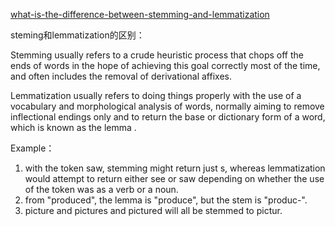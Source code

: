 [what-is-the-difference-between-stemming-and-lemmatization](https://blog.bitext.com/what-is-the-difference-between-stemming-and-lemmatization/)

steming和lemmatization的区别：

Stemming usually refers to a crude heuristic process that chops off the ends of words in the hope of achieving this goal correctly most of the time, and often includes the removal of derivational affixes.

Lemmatization usually refers to doing things properly with the use of a vocabulary and morphological analysis of words, normally aiming to remove inflectional endings only and to return the base or dictionary form of a word, which is known as the lemma .

Example：
1. with the token saw, stemming might return just s, whereas lemmatization would attempt to return either see or saw depending on whether the use of the token was as a verb or a noun.
2. from "produced", the lemma is "produce", but the stem is "produc-".
3. picture and pictures and pictured will all be stemmed to pictur.




